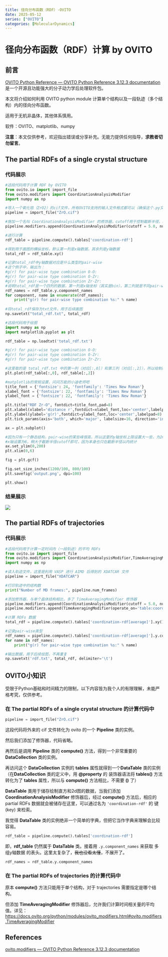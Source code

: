 ```yaml
---
title: 径向分布函数（RDF）-OVITO
date: 2025-05-12
series: ["OVITO"]
categories: [MolecularDynamics]
---
```


# 径向分布函数（RDF）计算 by OVITO

## 前言

[OVITO Python Reference — OVITO Python Reference 3.12.3 documentation](https://docs.ovito.org/python/index.html) 是一个开源且功能强大的分子动力学后处理软件包。

本文将介绍如何利用 OVITO python module 计算单个结构以及一段轨迹（多个结构）内的径向分布函数。

适用于无机非晶体，其他体系慎用。

软件：OVITO、matplotlib、numpy

**注意**：本文仅供参考，欢迎指出错误或分享补充。无能力提供任何指导，**求教者切勿留言**。

## The partial RDFs of a single crystal structure 

### 代码展示

```python
#这段代码用于计算 RDF by OVITO
from ovito.io import import_file
from ovito.modifiers import CoordinationAnalysisModifier
import numpy as np

#导入一个氧化锆（ZrO2）的cif文件，所有OVITO支持的输入文件格式都可以（确保这个.py文件的路径下有这样一个cif文件，也可以稍微修改指定结构路径）
pipeline = import_file("ZrO.cif")

#施加一个名叫 CoordinationAnalysisModifier 的修饰器，cutoff用于控制截断半径，number_of_bins用于控制网格细分度（大小100-1000内都可以试试）
pipeline.modifiers.append(CoordinationAnalysisModifier(cutoff = 5.0, number_of_bins = 500,partial=True))

#进行计算
rdf_table = pipeline.compute().tables['coordination-rdf']

#得到用于画图的横纵坐标，默认第一列是x轴数据，其余列是y轴数据
total_rdf = rdf_table.xy()

#记录total_rdf中y轴数据对应是什么类型的pair-wise
#这个例子中，输出为：
#g(r) for pair-wise type combination O-O:
#g(r) for pair-wise type combination O-Zr:
#g(r) for pair-wise type combination Zr-Zr:
#说明total_rdf是一个四列的数据，第一列是x轴坐标（其实是bin），第二列就是不同pair-wise的RDF数据，依次为 O-O,O-Zr,Zr-Zr
rdf_names = rdf_table.y.component_names
for component, name in enumerate(rdf_names):
    print("g(r) for pair-wise type combination %s:" % name)
    
#将total_rdf保存为txt文件，用于后续画图
np.savetxt("total_rdf.txt", total_rdf)

```

```python
#这段代码用于绘图
import numpy as np
import matplotlib.pyplot as plt

rdf_table = np.loadtxt('total_rdf.txt')

#g(r) for pair-wise type combination O-O:
#g(r) for pair-wise type combination O-Zr:
#g(r) for pair-wise type combination Zr-Zr:

#这里取的是 total_rdf.txt 中的第一列（对应[:,0]）和第三列（对应[:,2]），所以绘制的是 Zr-O pair-wise的partial RDF
plt.plot(rdf_table[:,0], rdf_table[:,2])

#matplotlib的常规设置，问问万能的小迪老师吧
title_font = {'fontsize': 24, 'fontfamily': 'Times New Roman'}
xlabel_font = {'fontsize': 22, 'fontfamily': 'Times New Roman'}
ylabel_font = {'fontsize': 22, 'fontfamily': 'Times New Roman'}

plt.title("RDF Zr-O", fontdict=title_font,pad=8)
plt.xlabel(xlabel='distance r',fontdict=xlabel_font,loc='center',labelpad=8)
plt.ylabel(ylabel='g(r)',fontdict=ylabel_font,loc='center',labelpad=8)
plt.tick_params(axis='both', which='major', labelsize=16, direction='in')

ax = plt.subplot()

#因为只有一个静态结构，pair-wise的某些峰很高，所以这里的y轴坐标上限设置大一些，为200，可灵活改变
#x轴设置为6，稍大于截断半径cutoff即可，因为本身也只在截断半径以内统计
ax.set_ylim(0,200)
plt.xlim(0,6)

fig = plt.gcf()

fig.set_size_inches(1200/100, 800/100)
plt.savefig('output.png', dpi=100)

plt.show()
```

### 结果展示

<img src="https://xiaoxiaobuaigugujiao.oss-cn-beijing.aliyuncs.com/img/output.png"/>

## The partial RDFs of trajectories

### 代码展示

```python
#这段代码用于计算一定时间内（一段轨迹）的平均 RDFs
from ovito.io import import_file
from ovito.modifiers import CoordinationAnalysisModifier,TimeAveragingModifier
import numpy as np

#读入轨迹文件，这里是利用 VASP 进行 AIMD 后得到的 XDATCAR 文件
pipeline = import_file("XDATCAR")

#打印轨迹中的结构数
print("Number of MD frames:", pipeline.num_frames)

#添加修饰器，与单个晶体结构相比，多了 TimeAveragingModifier 修饰器
pipeline.modifiers.append(CoordinationAnalysisModifier(cutoff = 5.0, number_of_bins = 500,partial=True))
pipeline.modifiers.append(TimeAveragingModifier(operate_on='table:coordination-rdf'))

#计算 RDFs 数据
total_rdf = pipeline.compute().tables['coordination-rdf[average]'].xy()

#记录pair-wise类型
rdf_names = pipeline.compute().tables['coordination-rdf[average]'].y.component_names
for name in rdf_names:
    print("g(r) for pair-wise type combination %s:" % name)

#输出数据，用于后续绘图，不再重复
np.savetxt('rdf.txt', total_rdf, delimiter='\t')
```

## OVITO小知识

受限于Python基础和时间精力的限制，以下内容皆为我个人的有限理解，未能严格考究，仅供参考。

### 在 The partial RDFs of a single crystal structure 的计算代码中

```python
pipeline = import_file("ZrO.cif")
```

这段代码将外来的 cif 文件转化为 ovito 的一个 **Pipeline** 类的实例。

然后我们添加了修饰器，代码省略。

再然后是调用 **Pipeline** 类的 **compute()** 方法，得到一个非常重要的 **DataCollection** 类的实例。

再访问这个 **DataCollection** 实例的 **tables** 属性就得到一个**DataTable** 类的实例（在**DataCollection** 类的定义中，用 **@property** 的 装饰器语法将 **tables()** 方法转化为了 **tables** 属性，所以与 **compute()** 方法相比，不需要 **()** 了）

**DataTable** 类用于储存绘制直方和2d图的数据，当我们添加 **CoordinationAnalysisModifier** 修饰器后，经过 **compute()** 方法后，相应的 partial RDFs 数据就会被储存在这里，可以通过名为 `'coordination-rdf'` 的 键(key) 来检索。

我觉得 **DataTable** 类的实例绝非一个简单的字典，但把它当作字典来理解会比较容易。

```python
rdf_table = pipeline.compute().tables['coordination-rdf']
```

即，**rdf_table** 仍然属于 **DataTable** 类。接着用 `.y.component_names` 来获取 多组y轴数据 的表头。这里太复杂了，~~我也没看太懂~~，不展开了。

```python
rdf_names = rdf_table.y.component_names
```

### 在 The partial RDFs of trajectories 的计算代码中

原本 **compute()** 方法只能用于单个结构，对于 trajectories 需要指定是哪个结构。

但添加 **TimeAveragingModifier** 修饰器后，允许我们计算时间相关量的平均值。详见：https://docs.ovito.org/python/modules/ovito_modifiers.html#ovito.modifiers.TimeAveragingModifier



## References

[ovito.modifiers — OVITO Python Reference 3.12.3 documentation](https://docs.ovito.org/python/modules/ovito_modifiers.html#ovito.modifiers.CoordinationAnalysisModifier)
